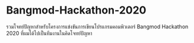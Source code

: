 # Bangmod-Hackathon-2020

รวมโจทย์ปัญหาสำหรับโครงการแข่งขันการเขียนโปรแกรมคอมพิวเตอร์ Bangmod Hackathon 2020 ที่ผมได้ไปเป็นทีมงานในคิดโจทย์ปัญหา
